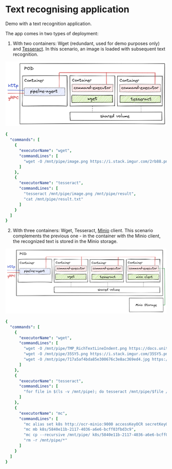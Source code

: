 # Text recognising application

Demo with a text recognition application.

The app comes in two types of deployment:
1) With two containers: Wget (redundant, used for demo purposes only) and [Tesseract](https://github.com/tesseract-ocr/tesseract). In this scenario, an image is loaded with subsequent text recognition.

![diagram1](diagrams/diagram1.png)

```yaml
{
  "commands": [
    {
      "executorName": "wget",
      "commandLines": [
        "wget -O /mnt/pipe/image.png https://i.stack.imgur.com/2rb88.png"
      ]
    },
    {
      "executorName": "tesseract",
      "commandLines": [
        "tesseract /mnt/pipe/image.png /mnt/pipe/result",
        "cat /mnt/pipe/result.txt"
      ]
    }
  ]
}
```

2) With three containers: Wget, Tesseract, [Minio](https://min.io/) client. This scenario complements the previous one - in the container with the Minio client, the recognized text is stored in the Minio storage.

![diagram2](diagrams/diagram2.png)

```yaml
{
  "commands": [
    {
      "executorName": "wget",
      "commandLines": [
        "wget -O /mnt/pipe/TMP_RichTextLineIndent.png https://docs.unity3d.com/Packages/com.unity.textmeshpro@3.2/manual/images/TMP_RichTextLineIndent.png",
        "wget -O /mnt/pipe/35SY5.png https://i.stack.imgur.com/35SY5.png",
        "wget -O /mnt/pipe/717a5af4bda85e300676c3e8ac369ed4.jpg https://i.pinimg.com/originals/71/7a/5a/717a5af4bda85e300676c3e8ac369ed4.jpg"
      ]
    },
    {
      "executorName": "tesseract",
      "commandLines": [
        "for file in $(ls -v /mnt/pipe); do tesseract /mnt/pipe/$file /mnt/pipe/${file%.*}; rm /mnt/pipe/$file; done"
      ]
    },
    {
      "executorName": "mc",
      "commandLines": [
        "mc alias set k8s http://ocr-minio:9000 accessKeyOCR secretKeyOCR",
        "mc mb k8s/5840e11b-2117-4036-a6e6-bcff03fbd3c9",
        "mc cp --recursive /mnt/pipe/ k8s/5840e11b-2117-4036-a6e6-bcff03fbd3c9",
        "rm -r /mnt/pipe/*"
      ]
    }
  ]
}
```